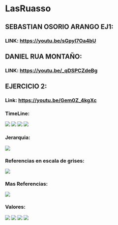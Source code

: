 # LasRuasso
## SEBASTIAN OSORIO ARANGO EJ1:
### LINK: https://youtu.be/sGpyI7Oa4bU
## DANIEL RUA MONTAÑO:
### LINK: https://youtu.be/_qDSPCZdeBg
## EJERCICIO 2:
### Link: https://youtu.be/Gem0Z_4kgXc
### TimeLine:
![](Images/TimeLine01.png)
![](Images/TimeLine02.png)
![](Images/TimeLine03.png)
![](Images/TimeLine04.png)
### Jerarquia:
![](Images/Jerar.png)
### Referencias en escala de grises:
![](Images/Compa.png)
### Mas Referencias:
![](Images/Refe.png)
### Valores:
![](Images/Color1.png)
![](Images/Color2.png)
![](Images/Color3.png)
![](Images/Color4.png)
